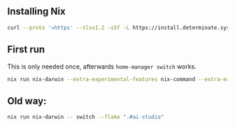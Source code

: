 ## Installing Nix

```sh
curl --proto '=https' --tlsv1.2 -sSf -L https://install.determinate.systems/nix | sh -s -- install
```

## First run

This is only needed once, afterwards `home-manager switch` works.

```sh
nix run nix-darwin --extra-experimental-features nix-command --extra-experimental-features flakes -- switch --flake ".#ai-studio"
```

## Old way:

```sh
nix run nix-darwin -- switch --flake ".#ai-studio"
```
